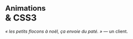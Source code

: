 
# <small>Animations</small> <br>& CSS3
*« les petits flocons à noël, ça envoie du paté. »* — un client.

